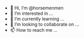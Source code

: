 - 👋 Hi, I’m @horsemenmen
- 👀 I’m interested in ...
- 🌱 I’m currently learning ...
- 💞️ I’m looking to collaborate on ...
- 📫 How to reach me ...

<!---
horsemenmen/horsemenmen is a ✨ special ✨ repository because its `README.md` (this file) appears on your GitHub profile.
You can click the Preview link to take a look at your changes.
--->

